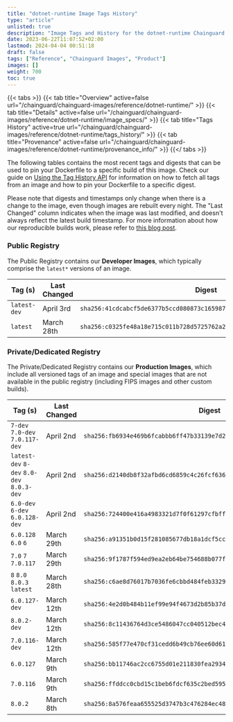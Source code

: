 ```yaml
---
title: "dotnet-runtime Image Tags History"
type: "article"
unlisted: true
description: "Image Tags and History for the dotnet-runtime Chainguard Image"
date: 2023-06-22T11:07:52+02:00
lastmod: 2024-04-04 00:51:18
draft: false
tags: ["Reference", "Chainguard Images", "Product"]
images: []
weight: 700
toc: true
---
```


{{< tabs >}}
{{< tab title="Overview" active=false url="/chainguard/chainguard-images/reference/dotnet-runtime/" >}}
{{< tab title="Details" active=false url="/chainguard/chainguard-images/reference/dotnet-runtime/image_specs/" >}}
{{< tab title="Tags History" active=true url="/chainguard/chainguard-images/reference/dotnet-runtime/tags_history/" >}}
{{< tab title="Provenance" active=false url="/chainguard/chainguard-images/reference/dotnet-runtime/provenance_info/" >}}
{{</ tabs >}}

The following tables contains the most recent tags and digests that can be used to pin your Dockerfile to a specific build of this image. Check our guide on [Using the Tag History API](/chainguard/chainguard-images/using-the-tag-history-api/) for information on how to fetch all tags from an image and how to pin your Dockerfile to a specific digest.

Please note that digests and timestamps only change when there is a change to the image, even though images are rebuilt every night. The "Last Changed" column indicates when the image was last modified, and doesn't always reflect the latest build timestamp. For more information about how our reproducible builds work, please refer to [this blog post](https://www.chainguard.dev/unchained/reproducing-chainguards-reproducible-image-builds).

### Public Registry
The Public Registry contains our **Developer Images**, which typically comprise the `latest*` versions of an image.

| Tag (s)       | Last Changed | Digest                                                                    |
|---------------|--------------|---------------------------------------------------------------------------|
|  `latest-dev` | April 3rd    | `sha256:41cdcabcf5de6377b5ccd080873c165987d18c24c8165b8c3a8a91a4249d6454` |
|  `latest`     | March 28th   | `sha256:c0325fe48a18e715c011b728d5725762a2b96a418d2932fedfb248b5ae909510` |


### Private/Dedicated Registry
The Private/Dedicated Registry contains our **Production Images**, which include all versioned tags of an image and special images that are not available in the public registry (including FIPS images and other custom builds).

| Tag (s)                                     | Last Changed | Digest                                                                    |
|---------------------------------------------|--------------|---------------------------------------------------------------------------|
|  `7-dev` `7.0-dev` `7.0.117-dev`            | April 2nd    | `sha256:fb6934e469b6fcabbb6ff47b33139e7d2bd62a4ba6c5b43ba53d5d31a90c56ff` |
|  `latest-dev` `8-dev` `8.0-dev` `8.0.3-dev` | April 2nd    | `sha256:d2140db8f32afbd6cd6859c4c26fcf636c62bf202dad4a0af4a0b768e79c4c10` |
|  `6.0-dev` `6-dev` `6.0.128-dev`            | April 2nd    | `sha256:724400e416a4983321d7f0f61297cfbff71ac42dd244668df9bc28ba20fadeb6` |
|  `6.0.128` `6.0` `6`                        | March 29th   | `sha256:a91351b0d15f281085677db18a1dcf5cc1284adb3e08d3935962b0e489d90818` |
|  `7.0` `7` `7.0.117`                        | March 29th   | `sha256:9f1787f594ed9ea2eb64be754688b077fd8fb85834c7bf1df3c816daedd5e950` |
|  `8` `8.0` `8.0.3` `latest`                 | March 28th   | `sha256:c6ae8d76017b7036fe6cbbd484feb33291812760fc87ea566faae309a40c8094` |
|  `6.0.127-dev`                              | March 12th   | `sha256:4e2d0b484b11ef99e94f4673d2b85b37d1dec20b8098404a5d46fa5ef3ef055e` |
|  `8.0.2-dev`                                | March 12th   | `sha256:8c11436764d3ce5486047cc040512bec44630c6394cf4d0ebcbecab7dfa92110` |
|  `7.0.116-dev`                              | March 12th   | `sha256:585f77e470cf31cedd6b49cb76ee60d614ea23126f29b39196a7282c61c93b09` |
|  `6.0.127`                                  | March 9th    | `sha256:bb11746ac2cc6755d01e211830fea29340c97c50b3a7bbb7ec5791d061482bf4` |
|  `7.0.116`                                  | March 9th    | `sha256:ffddcc0cbd15c1beb6fdcf635c2bed5950b5663867339b6023cb0be56e3a7697` |
|  `8.0.2`                                    | March 8th    | `sha256:8a576feaa655525d3747b3c476284ec48b5622e91dab07f313db177c68e78feb` |

